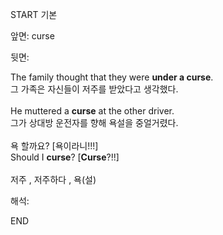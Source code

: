 START
기본

앞면:
curse


뒷면:
<div>The family thought that they were <b>under a curse</b>. </div><div>그 가족은 자신들이 저주를 받았다고 생각했다.</div><div><br></div><div>He muttered a <strong>curse</strong> at the other driver. </div><div><div>그가 상대방 운전자를 향해 욕설을 중얼거렸다.</div></div><div><br></div><div><div><div>욕 할까요? [욕이라니!!!]</div></div><div><div>Should I <strong>curse</strong>? [<strong>Curse</strong>?!!]</div></div></div><div><br></div><div>저주 , 저주하다 , 욕(설)</div>


해석:

END